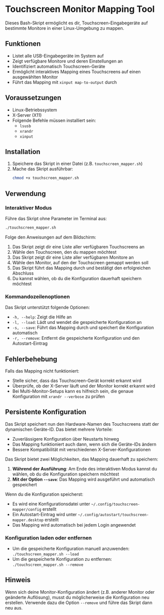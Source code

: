 # Touchscreen Monitor Mapping Tool

Dieses Bash-Skript ermöglicht es dir, Touchscreen-Eingabegeräte auf bestimmte Monitore in einer Linux-Umgebung zu mappen.

## Funktionen

- Listet alle USB-Eingabegeräte im System auf
- Zeigt verfügbare Monitore und deren Einstellungen an
- Identifiziert automatisch Touchscreen-Geräte
- Ermöglicht interaktives Mapping eines Touchscreens auf einen ausgewählten Monitor
- Führt das Mapping mit `xinput map-to-output` durch

## Voraussetzungen

- Linux-Betriebssystem
- X-Server (X11) 
- Folgende Befehle müssen installiert sein:
  - `lsusb`
  - `xrandr`
  - `xinput`

## Installation

1. Speichere das Skript in einer Datei (z.B. `touchscreen_mapper.sh`)
2. Mache das Skript ausführbar:
   ```bash
   chmod +x touchscreen_mapper.sh
   ```

## Verwendung

### Interaktiver Modus

Führe das Skript ohne Parameter im Terminal aus:

```bash
./touchscreen_mapper.sh
```

Folge den Anweisungen auf dem Bildschirm:

1. Das Skript zeigt dir eine Liste aller verfügbaren Touchscreens an
2. Wähle den Touchscreen, den du mappen möchtest
3. Das Skript zeigt dir eine Liste aller verfügbaren Monitore an
4. Wähle den Monitor, auf den der Touchscreen gemappt werden soll
5. Das Skript führt das Mapping durch und bestätigt den erfolgreichen Abschluss
6. Du kannst wählen, ob du die Konfiguration dauerhaft speichern möchtest

### Kommandozeilenoptionen

Das Skript unterstützt folgende Optionen:

- `-h, --help`: Zeigt die Hilfe an
- `-l, --load`: Lädt und wendet die gespeicherte Konfiguration an
- `-s, --save`: Führt das Mapping durch und speichert die Konfiguration automatisch
- `-r, --remove`: Entfernt die gespeicherte Konfiguration und den Autostart-Eintrag

## Fehlerbehebung

Falls das Mapping nicht funktioniert:

- Stelle sicher, dass das Touchscreen-Gerät korrekt erkannt wird
- Überprüfe, ob der X-Server läuft und der Monitor korrekt erkannt wird
- Bei Multi-Monitor-Setups kann es hilfreich sein, die genaue Konfiguration mit `xrandr --verbose` zu prüfen

## Persistente Konfiguration

Das Skript speichert nun den Hardware-Namen des Touchscreens statt der dynamischen Geräte-ID. Das bietet mehrere Vorteile:

- Zuverlässigere Konfiguration über Neustarts hinweg
- Das Mapping funktioniert auch dann, wenn sich die Geräte-IDs ändern
- Bessere Kompatibilität mit verschiedenen X-Server-Konfigurationen

Das Skript bietet zwei Möglichkeiten, das Mapping dauerhaft zu speichern:

1. **Während der Ausführung**: Am Ende des interaktiven Modus kannst du wählen, ob du die Konfiguration speichern möchtest
2. **Mit der Option `--save`**: Das Mapping wird ausgeführt und automatisch gespeichert

Wenn du die Konfiguration speicherst:
- Es wird eine Konfigurationsdatei unter `~/.config/touchscreen-mapper/config` erstellt
- Ein Autostart-Eintrag wird unter `~/.config/autostart/touchscreen-mapper.desktop` erstellt
- Das Mapping wird automatisch bei jedem Login angewendet

### Konfiguration laden oder entfernen

- Um die gespeicherte Konfiguration manuell anzuwenden: `./touchscreen_mapper.sh --load`
- Um die gespeicherte Konfiguration zu entfernen: `./touchscreen_mapper.sh --remove`

## Hinweis

Wenn sich deine Monitor-Konfiguration ändert (z.B. anderer Monitor oder geänderte Auflösung), musst du möglicherweise die Konfiguration neu erstellen. Verwende dazu die Option `--remove` und führe das Skript dann neu aus.
